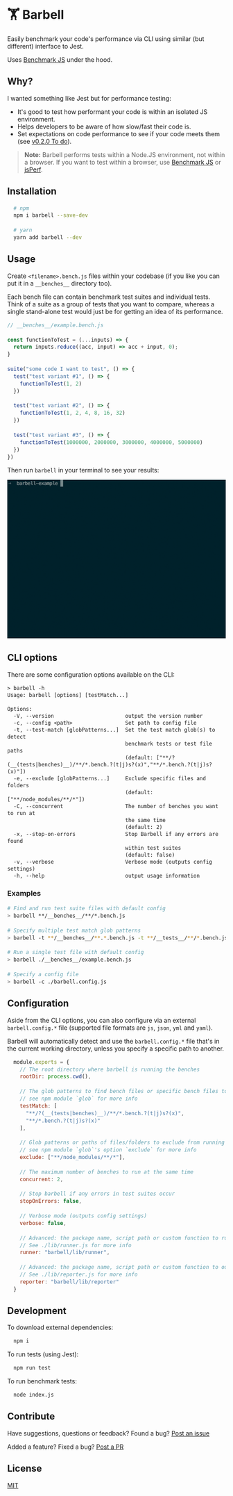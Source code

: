 # 🏋️‍ Barbell

Easily benchmark your code's performance via CLI using similar (but different) interface to Jest.

Uses [Benchmark JS](https://benchmarkjs.com/) under the hood.

## Why?

I wanted something like Jest but for performance testing:

- It's good to test how performant your code is within an isolated JS environment.
- Helps developers to be aware of how slow/fast their code is.
- Set expectations on code performance to see if your code meets them (see [v0.2.0 To do](https://github.com/lvl99/barbell/projects/1)).

> **Note:** Barbell performs tests within a Node.JS environment, not within a browser. If you want to test within a browser, use [Benchmark JS](https://benchmarkjs.com/) or [jsPerf](https://jsperf.com/).

## Installation

```sh
  # npm
  npm i barbell --save-dev

  # yarn
  yarn add barbell --dev
```

## Usage

Create `<filename>.bench.js` files within your codebase (if you like you can put it in a `__benches__` directory too).

Each bench file can contain benchmark test suites and individual tests. Think of a suite as a group of tests that you want to compare, whereas a single stand-alone test would just be for getting an idea of its performance.

```javascript
// __benches__/example.bench.js

const functionToTest = (...inputs) => {
  return inputs.reduce((acc, input) => acc + input, 0);
}

suite("some code I want to test", () => {
  test("test variant #1", () => {
    functionToTest(1, 2)
  })

  test("test variant #2", () => {
    functionToTest(1, 2, 4, 8, 16, 32)
  })

  test("test variant #3", () => {
    functionToTest(1000000, 2000000, 3000000, 4000000, 5000000)
  })
})
```

Then run `barbell` in your terminal to see your results:

![Barbell in action](/screenshot.gif)

## CLI options

There are some configuration options available on the CLI:

```
> barbell -h
Usage: barbell [options] [testMatch...]

Options:
  -V, --version                       output the version number
  -c, --config <path>                 Set path to config file
  -t, --test-match [globPatterns...]  Set the test match glob(s) to detect
                                      benchmark tests or test file paths
                                      (default: ["**/?(__(tests|benches)__)/**/*.bench.?(t|j)s?(x)","**/*.bench.?(t|j)s?(x)"])
  -e, --exclude [globPatterns...]     Exclude specific files and folders
                                      (default: ["**/node_modules/**/*"])
  -C, --concurrent                    The number of benches you want to run at
                                      the same time
                                      (default: 2)
  -x, --stop-on-errors                Stop Barbell if any errors are found
                                      within test suites
                                      (default: false)
  -v, --verbose                       Verbose mode (outputs config settings)
  -h, --help                          output usage information
```

### Examples

```bash
# Find and run test suite files with default config
> barbell **/__benches__/**/*.bench.js

# Specify multiple test match glob patterns
> barbell -t **/__benches__/**.*.bench.js -t **/__tests__/**/*.bench.js

# Run a single test file with default config
> barbell ./__benches__/example.bench.js

# Specify a config file
> barbell -c ./barbell.config.js
```

## Configuration

Aside from the CLI options, you can also configure via an external `barbell.config.*` file (supported file formats are `js`, `json`, `yml` and `yaml`).

Barbell will automatically detect and use the `barbell.config.*` file that's in the current working directory, unless you specify a specific path to another.

```javascript
  module.exports = {
    // The root directory where barbell is running the benches
    rootDir: process.cwd(),

    // The glob patterns to find bench files or specific bench files to run
    // see npm module `glob` for more info
    testMatch: [
      "**/?(__(tests|benches)__)/**/*.bench.?(t|j)s?(x)",
      "**/*.bench.?(t|j)s?(x)"
    ],

    // Glob patterns or paths of files/folders to exclude from running
    // see npm module `glob`'s option `exclude` for more info
    exclude: ["**/node_modules/**/*"],

    // The maximum number of benches to run at the same time
    concurrent: 2,

    // Stop barbell if any errors in test suites occur
    stopOnErrors: false,

    // Verbose mode (outputs config settings)
    verbose: false,

    // Advanced: the package name, script path or custom function to run bench files with
    // See ./lib/runner.js for more info
    runner: "barbell/lib/runner",

    // Advanced: the package name, script path or custom function to output a report
    // See ./lib/reporter.js for more info
    reporter: "barbell/lib/reporter"
  }
```

## Development

To download external dependencies:

```bash
  npm i
```

To run tests (using Jest):

```bash
  npm run test
```

To run benchmark tests:

```bash
  node index.js
```

## Contribute

Have suggestions, questions or feedback? Found a bug? [Post an issue](https://github.com/lvl99/barbell/issues)

Added a feature? Fixed a bug? [Post a PR](https://github.com/lvl99/barbell/compare)

## License

[MIT](LICENSE.md)

